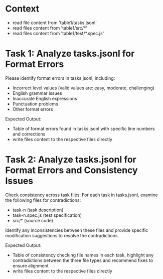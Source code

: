 # Context
* read file content from 'table1/tasks.jsonl'
* read files content from 'table1/src/*'
* read files content from 'table1/test/*.spec.js'

# Task 1: Analyze tasks.jsonl for Format Errors
Please identify format errors in tasks.jsonl, including:
* Incorrect level values (valid values are: easy, moderate, challenging)
* English grammar issues
* Inaccurate English expressions
* Punctuation problems
* Other format errors

Expected Output:
* Table of format errors found in tasks.jsonl with specific line numbers and corrections
* write files content to the respective files directly

# Task 2: Analyze tasks.jsonl for Format Errors and Consistency Issues
Check consistency across task files: For each task in tasks.jsonl, examine the following files for contradictions:
* task-n (task description)
* task-n.spec.js (test specification)
* src/* (source code)

Identify any inconsistencies between these files and provide specific modification suggestions to resolve the contradictions.

Expected Output:
* Table of consistency checking file names in each task, highlight any contradictions between the three file types and recommend fixes to ensure alignment
* write files content to the respective files directly